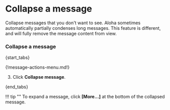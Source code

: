 # Collapse a message

Collapse messages that you don't want to see. Aloha sometimes automatically
partially condenses long messages. This feature is different, and will fully
remove the message content from view.

### Collapse a message

{start_tabs}

{!message-actions-menu.md!}

3. Click **Collapse message**.

{end_tabs}

!!! tip ""
     To expand a message, click **[More...]** at the bottom of the collapsed
     message.

